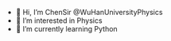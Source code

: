 - 👋 Hi, I’m ChenSir @WuHanUniversityPhysics
- 👀 I’m interested in Physics
- 🌱 I’m currently learning Python

<!---
WuHanUniversityPhysicsChenSir/WuHanUniversityPhysicsChenSir is a ✨ special ✨ repository because its `README.md` (this file) appears on your GitHub profile.
You can click the Preview link to take a look at your changes.
--->
